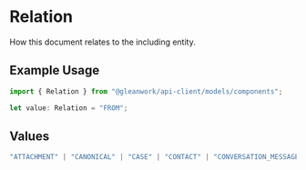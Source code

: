# Relation

How this document relates to the including entity.

## Example Usage

```typescript
import { Relation } from "@gleanwork/api-client/models/components";

let value: Relation = "FROM";
```

## Values

```typescript
"ATTACHMENT" | "CANONICAL" | "CASE" | "CONTACT" | "CONVERSATION_MESSAGES" | "EXPERT" | "FROM" | "HIGHLIGHT" | "OPPORTUNITY" | "RECENT" | "SOURCE" | "TICKET" | "TRANSCRIPT" | "WITH"
```